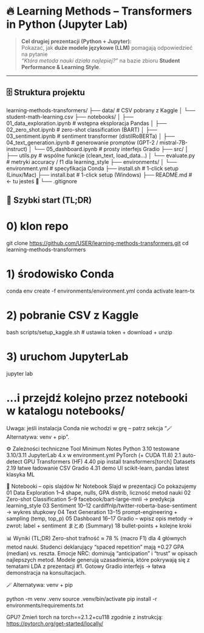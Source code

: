 # 🔥 Learning Methods – Transformers in Python (Jupyter Lab)

> **Cel drugiej prezentacji (Python + Jupyter):**  
>  Pokazać, jak **duże modele językowe (LLM)** pomagają odpowiedzieć na pytanie  
>  _“Która metoda nauki działa najlepiej?”_ na bazie zbioru **Student Performance & Learning Style**.

---

## 🗄️ Struktura projektu

learning-methods-transformers/
├── data/ # CSV pobrany z Kaggle
│ └── student-math-learning.csv
├── notebooks/
│ ├── 01_data_exploration.ipynb # wstępna eksploracja Pandas
│ ├── 02_zero_shot.ipynb # zero-shot classification (BART)
│ ├── 03_sentiment.ipynb # sentiment transformer (distilRoBERTa)
│ ├── 04_text_generation.ipynb # generowanie promptów (GPT-2 / mistral-7B-instruct)
│ └── 05_dashboard.ipynb # prosty interfejs Gradio
├── src/
│ ├── utils.py # wspólne funkcje (clean_text, load_data…)
│ └── evaluate.py # metryki accuracy / f1 dla learning_style
├── environments/
│ └── environment.yml # specyfikacja Conda
├── install.sh # 1-click setup (Linux/Mac)
├── install.bat # 1-click setup (Windows)
├── README.md # ← tu jesteś 🙂
└── .gitignore

## 🚀 Szybki start (TL;DR)

# 0) klon repo
git clone https://github.com/USER/learning-methods-transformers.git
cd learning-methods-transformers

# 1) środowisko Conda
conda env create -f environments/environment.yml
conda activate learn-tx

# 2) pobranie CSV z Kaggle
bash scripts/setup_kaggle.sh     # ustawia token + download + unzip

# 3) uruchom JupyterLab
jupyter lab
# ...i przejdź kolejno przez notebooki w katalogu notebooks/

Uwaga: jeśli instalacja Conda nie wchodzi w grę – patrz sekcja “🪄 Alternatywa: venv + pip”.

⚙️ Zależności techniczne
Tool	Minimum	Notes
Python	3.10	testowane 3.10/3.11
JupyterLab	4.x	w environment.yml
PyTorch (+ CUDA 11.8)	2.1	auto-detect GPU
Transformers (HF)	4.40	pip install transformers[torch]
Datasets	2.19	łatwe ładowanie CSV
Gradio	4.31	demo UI
scikit-learn, pandas	latest	klasyka ML

📒 Notebooki – opis slajdów
Nr	Notebook	Slajd w prezentacji	Co pokazujemy
01	Data Exploration	1–4	shape, nulls, GPA distrib, liczność metod nauki
02	Zero-shot Classification	5–9	facebook/bart-large-mnli → predykcja learning_style
03	Sentiment	10–12	cardiffnlp/twitter-roberta-base-sentiment → wykres słupkowy
04	Text Generation	13–15	prompt-engineering + sampling (temp, top_p)
05	Dashboard	16–17	Gradio – wpisz opis metody → zwrot: label + sentiment
まとめ (Summary)	18	bullet-points + kolejne kroki

📊 Wyniki (TL;DR)
Zero-shot trafność ≈ 78 % (macro F1) dla 4 głównych metod nauki.
Studenci deklarujący “spaced repetition” mają +0.27 GPA (median) vs. reszta.
Emocje NRC: dominują “anticipation” i “trust” w opisach najlepszych metod.
Modele generują uzasadnienia, które pokrywają się z tematami LDA z prezentacji #1.
Gotowy Gradio interfejs → łatwa demonstracja na konsultacjach.

🪄 Alternatywa: venv + pip

python -m venv .venv
source .venv/bin/activate
pip install -r environments/requirements.txt

GPU? Zmień torch na torch==2.1.2+cu118 zgodnie z instrukcją:
https://pytorch.org/get-started/locally/


